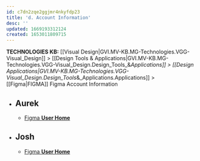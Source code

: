 ```yaml
---
id: c7dn2zqe2ggjmr4nkyfdp23
title: 'd. Account Information'
desc: ''
updated: 1669193312124
created: 1653011809715
---
```

<span class="BreadCrumbTrail Smallest">**TECHNOLOGIES KB:** [[Visual Design|GVI.MV-KB.MG-Technologies.VGG-Visual_Design]] > [[Design Tools & Applications|GVI.MV-KB.MG-Technologies.VGG-Visual_Design.Design_Tools_&_Applications]] > [[Design Applications|GVI.MV-KB.MG-Technologies.VGG-Visual_Design.Design_Tools_&_Applications.Applications]] > [[Figma|FIGMA]]</span>
<span class="TitleLine">
<span class="TitlePreface Normal Larger">Figma</span>
<span class="Title">Account Information</span>
</span><div class="Divider"></div>
<!-- ----------------------------------------------------------------------- -->

- ## **Aurek**
    - [Figma **User Home**]()

- ## **Josh**
    - [Figma **User Home**](https://www.figma.com/files/drafts?fuid=1109243390110996053)  